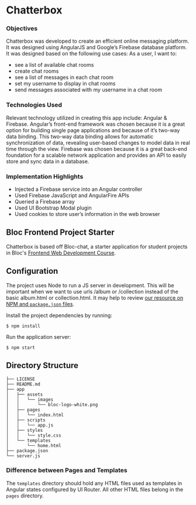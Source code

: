 # Chatterbox

### Objectives
Chatterbox was developed to create an efficient online messaging platform. It was designed using AngularJS and Google’s Firebase database platform. It was designed based on the following use cases:
      As a user, I want to:
* see a list of available chat rooms
* create chat rooms
* see a list of messages in each chat room
* set my username to display in chat rooms
* send messages associated with my username in a chat room

### Technologies Used
Relevant technology utilized in creating this app include: Angular & Firebase. Angular’s front-end framework was chosen because it is a great option for building single page applications and because of it’s two-way data binding. This two-way data binding allows for automatic synchronization of data, revealing user-based changes to model data in real time through the view. Firebase was chosen because it is a great back-end foundation for a scalable network application and provides an API to easily store and sync data in a database.

### Implementation Highlights
* Injected a Firebase service into an Angular controller
* Used Firebase JavaScript and AngularFire APIs
* Queried a Firebase array
* Used UI Bootstrap Modal plugin
* Used cookies to store user’s information in the web browser

## Bloc Frontend Project Starter

Chatterbox is based off Bloc-chat, a starter application for student projects in Bloc's [Frontend Web Development Course](https://www.bloc.io/frontend-development-bootcamp).

## Configuration

The project uses Node to run a JS server in development. This will be important when we want to use urls /album or /collection instead of the basic album.html or collection.html. It may  help to review [our resource on NPM and `package.json` files](https://www.bloc.io/resources/npm-and-package-json).

Install the project dependencies by running:

```
$ npm install
```

Run the application server:
```
$ npm start
```

## Directory Structure

```
├── LICENSE
├── README.md
├── app
│   ├── assets
│   │   └── images
│   │       └── bloc-logo-white.png
│   ├── pages
│   │   └── index.html
│   ├── scripts
│   │   └── app.js
│   ├── styles
│   │   └── style.css
│   └── templates
│       └── home.html
├── package.json
└── server.js
```

### Difference between Pages and Templates

The `templates` directory should hold any HTML files used as templates in Angular states configured by UI Router. All other HTML files belong in the `pages` directory.
